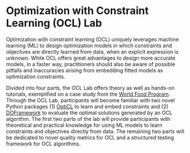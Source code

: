 # Optimization with Constraint Learning (OCL) Lab 

Optimization with constraint learning (OCL) uniquely leverages machine learning (ML) to design optimization models in which constraints and objectives are directly learned from data, when an explicit expression is unknown. While OCL offers great advantages to design more accurate models, in a faster way, practitioners should also be aware of possible pitfalls and inaccuracies arising from embedding fitted models as optimization constraints. 

Divided into four parts, the OCL Lab offers theory as well as hands-on tutorials, exemplified on a case study from the [World Food Program](https://www.informs.org/News-Room/INFORMS-Releases/News-Releases/Food-Assistance-Amid-Emergency-Responses-The-United-Nations-World-Food-Programme-WFP-Awarded-the-2021-INFORMS-Edelman-Award). Through the OCL Lab, participants will become familiar with two novel Python packages (1) [OptiCL](https://github.com/hwiberg/OptiCL) to learn and embed constraints and (2) [DOFramework](https://github.com/IBM/doframework) to evaluate the optimal solutions generated by an OCL algorithm. The first two parts of the lab will provide participants with theoretical and practical knowledge for using ML models to learn constraints and objectives directly from data. The remaining two parts will be dedicated to novel quality metrics for OCL and a structured testing framework for OCL algorithms.

